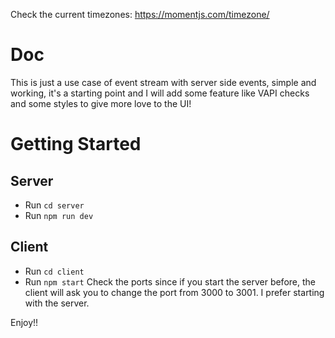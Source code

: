 Check the current timezones: https://momentjs.com/timezone/

# Doc
This is just a use case of event stream with server side events, simple and working, it's a starting point and I will add some feature like VAPI checks and some styles to give more love to the UI!

# Getting Started
## Server
- Run `cd server`
- Run `npm run dev`

## Client
- Run `cd client`
- Run `npm start`
Check the ports since if you start the server before, the client will ask you to change the port from 3000 to 3001.
I prefer starting with the server.

Enjoy!!